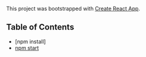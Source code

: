 This project was bootstrapped with [Create React App](https://github.com/facebookincubator/create-react-app).

## Table of Contents
- [npm install]
- [npm start](#npm-start)
